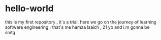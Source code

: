 # hello-world
this is my first repository , it´s a trial.
here we go on the journey of learning software engineering ;  that´s me hamza laaich  , 21 yo and i.m gonna be smtg
